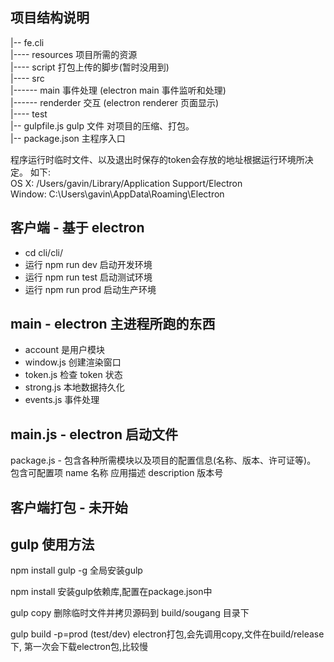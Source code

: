 ## 项目结构说明
 |-- fe.cli  
 |---- resources 项目所需的资源  
 |---- script 打包上传的脚步(暂时没用到)  
 |---- src      
 |------ main  事件处理 (electron main 事件监听和处理)  
 |------ renderder 交互 (electron renderer 页面显示)   
 |---- test  
 |-- gulpfile.js gulp 文件 对项目的压缩、打包。  
 |-- package.json 主程序入口   

 程序运行时临时文件、以及退出时保存的token会存放的地址根据运行环境所决定。 如下:  
  OS X: /Users/gavin/Library/Application Support/Electron   
  Window: C:\Users\gavin\AppData\Roaming\Electron

## 客户端 - 基于 electron
- cd cli/cli/
- 运行 npm run dev 启动开发环境
- 运行 npm run test 启动测试环境
- 运行 npm run prod 启动生产环境

## main - electron 主进程所跑的东西
- account 是用户模块
- window.js 创建渲染窗口
- token.js 检查 token 状态
- strong.js 本地数据持久化
- events.js 事件处理

## main.js - electron 启动文件
package.js - 包含各种所需模块以及项目的配置信息(名称、版本、许可证等)。 包含可配置项 name 名称 应用描述 description 版本号

## 客户端打包 - 未开始


## gulp 使用方法
npm install gulp -g 全局安装gulp

npm install 安装gulp依赖库,配置在package.json中

gulp copy
删除临时文件并拷贝源码到 build/sougang 目录下

gulp build -p=prod (test/dev)
electron打包,会先调用copy,文件在build/release下, 第一次会下载electron包,比较慢
